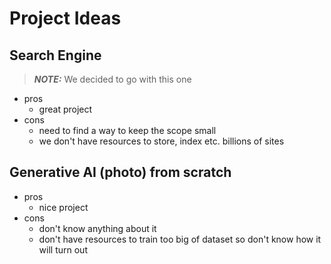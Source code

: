 # Project Ideas

## Search Engine

> **_NOTE:_** We decided to go with this one

- pros
  - great project
- cons
  - need to find a way to keep the scope small
  - we don't have resources to store, index etc. billions of sites

## Generative AI (photo) from scratch

- pros
  - nice project
- cons
  - don't know anything about it
  - don't have resources to train too big of dataset so don't know how it will turn out
